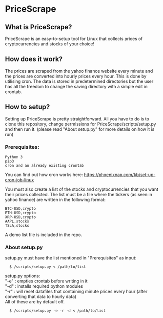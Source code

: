 # PriceScrape

## What is PriceScrape?

  PriceScrape is an easy-to-setup tool for Linux that collects prices of cryptocurrencies and stocks of your choice!
  
## How does it work?

  The prices are scraped from the yahoo finance website every minute and the prices are converted into hourly prices every hour.
  This is done by utilising cron. The data is stored in predetermined directories but the user has all the freedom to change
  the saving directory with a simple edit in crontab.
  
## How to setup?

  Setting up PriceScrape is pretty straightforward. All you have to do is to clone this repository, change permissions for PriceScrape/scripts/setup.py and   then run it. (please read "About setup.py" for more details on how it is run)
  
### Prerequisites:
    
    Python 3
    pip3
    cron and an already existing crontab
  You can find out how cron works here: https://phoenixnap.com/kb/set-up-cron-job-linux
  
  You must also create a list of the stocks and cryptocurrencies that you want their prices collected. The list must be a file where the tickers (as seen in yahoo finance) are written in the following format:
    
    BTC-USD,crypto
    ETH-USD,crypto
    XRP-USD,crypto
    AAPL,stocks
    TSLA,stocks
    
A demo list file is included in the repo.

### About setup.py

  setup.py must have the list mentioned in "Prerequisites" as input:
  
      $ /scripts/setup.py < /path/to/list
      
  setup.py options:<br>
    "-e" : empties crontab before writing in it<br>
    "-d" : installs required python modules<br>
    "-r" : will reset datafiles that containing minute prices every hour (after converting that data to hourly data)<br>
    All of these are by default off.
      
      $ /scripts/setup.py -e -r -d < /path/to/list
